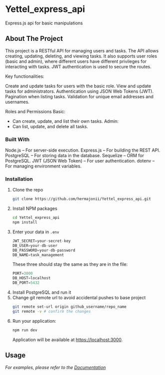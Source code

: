 # Yettel_express_api
Express.js api for basic manipulations

## About The Project

This project is a RESTful API for managing users and tasks. The API allows creating, updating, deleting, and viewing tasks. It also supports user roles (basic and admin), where different users have different privileges for interacting with tasks. JWT authentication is used to secure the routes.

Key functionalities:

Create and update tasks for users with the basic role.
View and update tasks for administrators.
Authentication using JSON Web Tokens (JWT).
Pagination when listing tasks.
Validation for unique email addresses and usernames.

Roles and Permissions
Basic:
 - Can create, update, and list their own tasks.
Admin:
 - Can list, update, and delete all tasks.

### Built With

Node.js – For server-side execution.
Express.js – For building the REST API.
PostgreSQL – For storing data in the database.
Sequelize – ORM for PostgreSQL.
JWT (JSON Web Token) – For user authentication.
dotenv – For managing environment variables.

### Installation


1. Clone the repo
   ```sh
   git clone https://github.com/hermajonii/Yettel_express_api.git
   ```
2. Install NPM packages
   ```sh
   cd Yettel_express_api
   npm install
   ```
3. Enter your data in `.env`
   ```js
   JWT_SECRET=your-secret-key
   DB_USER=your-db-user
   DB_PASSWORD=your-db-password
   DB_NAME=task_management
   ```
   These three should stay the same as they are in the file:
   ```js
   PORT=3000
   DB_HOST=localhost
   DB_PORT=5432
   ```
4. Install PostgreSQL and run it
5. Change git remote url to avoid accidental pushes to base project
   ```sh
   git remote set-url origin github_username/repo_name
   git remote -v # confirm the changes 
   ```
6. Run your application: 
   ```sh
   npm run dev 
   ```
   Application will be available at [https://localhost:3000](https://localhost:3000).

## Usage
   _For  examples, please refer to the [Documentation](https://app.swaggerhub.com/apis-docs/MILICT99_1/express_api/1#/)_